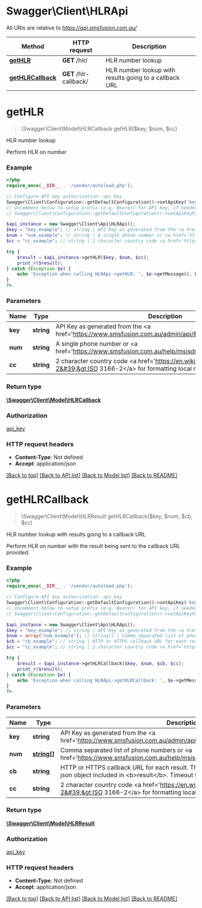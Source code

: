 # Swagger\Client\HLRApi

All URIs are relative to *https://api.smsfusion.com.au/*

Method | HTTP request | Description
------------- | ------------- | -------------
[**getHLR**](HLRApi.md#getHLR) | **GET** /hlr/ | HLR number lookup
[**getHLRCallback**](HLRApi.md#getHLRCallback) | **GET** /hlr-callback/ | HLR number lookup with results going to a callback URL


# **getHLR**
> \Swagger\Client\Model\HLRCallback getHLR($key, $num, $cc)

HLR number lookup

Perform HLR on number

### Example
```php
<?php
require_once(__DIR__ . '/vendor/autoload.php');

// Configure API key authorization: api_key
Swagger\Client\Configuration::getDefaultConfiguration()->setApiKey('key', 'YOUR_API_KEY');
// Uncomment below to setup prefix (e.g. Bearer) for API key, if needed
// Swagger\Client\Configuration::getDefaultConfiguration()->setApiKeyPrefix('key', 'Bearer');

$api_instance = new Swagger\Client\Api\HLRApi();
$key = "key_example"; // string | API Key as generated from the <a href='https://www.smsfusion.com.au/admin/api/'>admin panel</a>
$num = "num_example"; // string | A single phone number or <a href='https://www.smsfusion.com.au/help/msisdn/'>MSDISDN</a>
$cc = "cc_example"; // string | 2 character country code <a href='https://en.wikipedia.org/wiki/ISO_3166-2'>ISO 3166-2</a> for formatting local numbers internationally

try {
    $result = $api_instance->getHLR($key, $num, $cc);
    print_r($result);
} catch (Exception $e) {
    echo 'Exception when calling HLRApi->getHLR: ', $e->getMessage(), PHP_EOL;
}
?>
```

### Parameters

Name | Type | Description  | Notes
------------- | ------------- | ------------- | -------------
 **key** | **string**| API Key as generated from the &lt;a href&#x3D;&#39;https://www.smsfusion.com.au/admin/api/&#39;&gt;admin panel&lt;/a&gt; |
 **num** | **string**| A single phone number or &lt;a href&#x3D;&#39;https://www.smsfusion.com.au/help/msisdn/&#39;&gt;MSDISDN&lt;/a&gt; |
 **cc** | **string**| 2 character country code &lt;a href&#x3D;&#39;https://en.wikipedia.org/wiki/ISO_3166-2&#39;&gt;ISO 3166-2&lt;/a&gt; for formatting local numbers internationally | [optional]

### Return type

[**\Swagger\Client\Model\HLRCallback**](../Model/HLRCallback.md)

### Authorization

[api_key](../../README.md#api_key)

### HTTP request headers

 - **Content-Type**: Not defined
 - **Accept**: application/json

[[Back to top]](#) [[Back to API list]](../../README.md#documentation-for-api-endpoints) [[Back to Model list]](../../README.md#documentation-for-models) [[Back to README]](../../README.md)

# **getHLRCallback**
> \Swagger\Client\Model\HLRResult getHLRCallback($key, $num, $cb, $cc)

HLR number lookup with results going to a callback URL

Perform HLR on number with the result being sent to the callback URL provided

### Example
```php
<?php
require_once(__DIR__ . '/vendor/autoload.php');

// Configure API key authorization: api_key
Swagger\Client\Configuration::getDefaultConfiguration()->setApiKey('key', 'YOUR_API_KEY');
// Uncomment below to setup prefix (e.g. Bearer) for API key, if needed
// Swagger\Client\Configuration::getDefaultConfiguration()->setApiKeyPrefix('key', 'Bearer');

$api_instance = new Swagger\Client\Api\HLRApi();
$key = "key_example"; // string | API Key as generated from the <a href='https://www.smsfusion.com.au/admin/api/'>admin panel</a>
$num = array("num_example"); // string[] | Comma separated list of phone numbers or <a href='https://www.smsfusion.com.au/help/msisdn/'>MSDISDN</a>'s
$cb = "cb_example"; // string | HTTP or HTTPS callback URL for each result. The result will be sent as POST with a json object included in <b>result</b>. Timeout for callbacks is set to 30 seconds
$cc = "cc_example"; // string | 2 character country code <a href='https://en.wikipedia.org/wiki/ISO_3166-2'>ISO 3166-2</a> for formatting local numbers internationally

try {
    $result = $api_instance->getHLRCallback($key, $num, $cb, $cc);
    print_r($result);
} catch (Exception $e) {
    echo 'Exception when calling HLRApi->getHLRCallback: ', $e->getMessage(), PHP_EOL;
}
?>
```

### Parameters

Name | Type | Description  | Notes
------------- | ------------- | ------------- | -------------
 **key** | **string**| API Key as generated from the &lt;a href&#x3D;&#39;https://www.smsfusion.com.au/admin/api/&#39;&gt;admin panel&lt;/a&gt; |
 **num** | [**string[]**](../Model/string.md)| Comma separated list of phone numbers or &lt;a href&#x3D;&#39;https://www.smsfusion.com.au/help/msisdn/&#39;&gt;MSDISDN&lt;/a&gt;&#39;s |
 **cb** | **string**| HTTP or HTTPS callback URL for each result. The result will be sent as POST with a json object included in &lt;b&gt;result&lt;/b&gt;. Timeout for callbacks is set to 30 seconds |
 **cc** | **string**| 2 character country code &lt;a href&#x3D;&#39;https://en.wikipedia.org/wiki/ISO_3166-2&#39;&gt;ISO 3166-2&lt;/a&gt; for formatting local numbers internationally | [optional]

### Return type

[**\Swagger\Client\Model\HLRResult**](../Model/HLRResult.md)

### Authorization

[api_key](../../README.md#api_key)

### HTTP request headers

 - **Content-Type**: Not defined
 - **Accept**: application/json

[[Back to top]](#) [[Back to API list]](../../README.md#documentation-for-api-endpoints) [[Back to Model list]](../../README.md#documentation-for-models) [[Back to README]](../../README.md)


